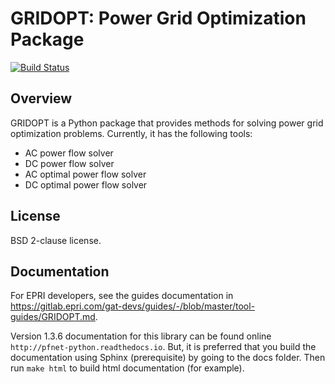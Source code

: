 # GRIDOPT: Power Grid Optimization Package

[![Build Status](https://travis-ci.org/romcon/GRIDOPT.svg?branch=master)](https://travis-ci.org/romcon/GRIDOPT)

## Overview

GRIDOPT is a Python package that provides methods for solving power grid optimization problems. Currently, it has the following tools:

* AC power flow solver
* DC power flow solver
* AC optimal power flow solver
* DC optimal power flow solver

## License

BSD 2-clause license.

## Documentation

For EPRI developers, see the guides documentation in https://gitlab.epri.com/gat-devs/guides/-/blob/master/tool-guides/GRIDOPT.md.

Version 1.3.6 documentation for this library can be found online `http://pfnet-python.readthedocs.io`.
But, it is preferred that you build the documentation using Sphinx (prerequisite) by going to the docs folder. Then run `make html` to build html documentation (for example).
